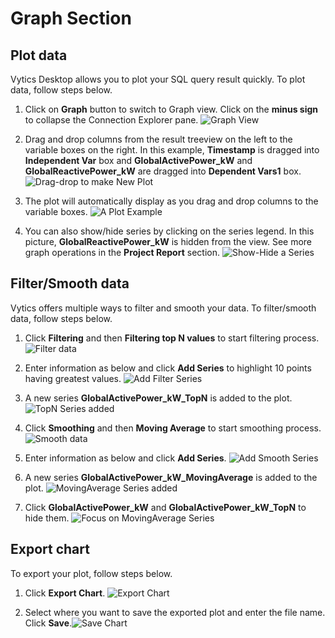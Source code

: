 # Graph Section

## Plot data

Vytics Desktop allows you to plot your SQL query result quickly. To plot data, follow steps below.

1. Click on **Graph** button to switch to Graph view. Click on the **minus sign** to collapse the Connection Explorer pane. ![Graph View](/img/connection/query_conn/query_con5.png)

2. Drag and drop columns from the result treeview on the left to the variable boxes on the right. In this example, **Timestamp** is dragged into **Independent Var** box and **GlobalActivePower_kW** and **GlobalReactivePower_kW** are dragged into **Dependent Vars1** box. ![Drag-drop to make New Plot](/img/connection/query_conn/query_con6.png)

3. The plot will automatically display as you drag and drop columns to the variable boxes. ![A Plot Example](/img/connection/query_conn/query_con7.png)

4. You can also show/hide series by clicking on the series legend. In this picture, **GlobalReactivePower_kW** is hidden from the view. See more graph operations in the **Project Report** section. ![Show-Hide a Series](/img/connection/query_conn/query_con8.png)

## Filter/Smooth data

Vytics offers multiple ways to filter and smooth your data. To filter/smooth data, follow steps below.

1. Click **Filtering** and then **Filtering top N values** to start filtering process. ![Filter data](/img/connection/filter_smooth/fs1.png)

2. Enter information as below and click **Add Series** to highlight 10 points having greatest values. ![Add Filter Series](/img/connection/filter_smooth/fs2.png)

3. A new series **GlobalActivePower_kW_TopN** is added to the plot. ![TopN Series added](/img/connection/filter_smooth/fs3.png)

4. Click **Smoothing** and then **Moving Average** to start smoothing process. ![Smooth data](/img/connection/filter_smooth/fs4.png)

5. Enter information as below and click **Add Series**. ![Add Smooth Series](/img/connection/filter_smooth/fs5.png)

6. A new series **GlobalActivePower_kW_MovingAverage** is added to the plot. ![MovingAverage Series added](/img/connection/filter_smooth/fs6.png)

7. Click **GlobalActivePower_kW** and **GlobalActivePower_kW_TopN** to hide them. ![Focus on MovingAverage Series](/img/connection/filter_smooth/fs7.png)

## Export chart

To export your plot, follow steps below.

1. Click **Export Chart**. ![Export Chart](/img/connection/others/export_plot1.png)

2. Select where you want to save the exported plot and enter the file name. Click **Save**.![Save Chart](/img/connection/others/export_plot2.png)
